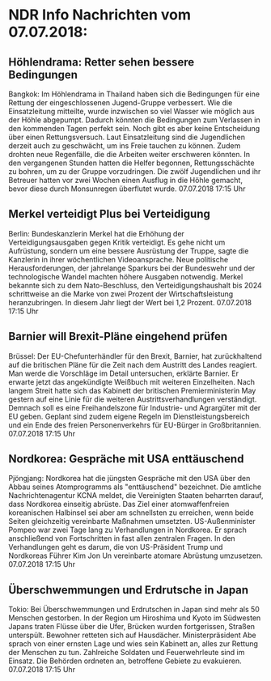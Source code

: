 # NDR Info Nachrichten vom 07.07.2018:


## Höhlendrama: Retter sehen bessere Bedingungen
Bangkok:	Im Höhlendrama in Thailand haben sich die Bedingungen für eine Rettung der eingeschlossenen Jugend-Gruppe verbessert. Wie die Einsatzleitung mitteilte, wurde inzwischen so viel Wasser wie möglich aus der Höhle abgepumpt. Dadurch könnten die Bedingungen zum Verlassen in den kommenden Tagen perfekt sein. Noch gibt es aber keine Entscheidung über einen Rettungsversuch. Laut Einsatzleitung sind die Jugendlichen derzeit auch zu geschwächt, um ins Freie tauchen zu können. Zudem drohten neue Regenfälle, die die Arbeiten weiter erschweren könnten. In den vergangenen Stunden hatten die Helfer begonnen, Rettungsschächte zu bohren, um zu der Gruppe vorzudringen. Die zwölf Jugendlichen und ihr Betreuer hatten vor zwei Wochen einen Ausflug in die Höhle gemacht, bevor diese durch Monsunregen überflutet wurde. 07.07.2018 17:15 Uhr 

## Merkel verteidigt Plus bei Verteidigung
Berlin:	Bundeskanzlerin Merkel hat die Erhöhung der Verteidigungsausgaben gegen Kritik verteidigt. Es gehe nicht um Aufrüstung, sondern um eine bessere Ausrüstung der Truppe, sagte die Kanzlerin in ihrer wöchentlichen Videoansprache. Neue politische Herausforderungen, der jahrelange Sparkurs bei der Bundeswehr und der technologische Wandel machten höhere Ausgaben notwendig. Merkel bekannte sich zu dem Nato-Beschluss, den Verteidigungshaushalt bis 2024 schrittweise an die Marke von zwei Prozent der Wirtschaftsleistung heranzubringen. In diesem Jahr liegt der Wert bei 1,2 Prozent. 07.07.2018 17:15 Uhr 

## Barnier will Brexit-Pläne eingehend prüfen
Brüssel:   Der EU-Chefunterhändler für den Brexit, Barnier, hat zurückhaltend auf die britischen Pläne für die Zeit nach dem Austritt des Landes reagiert. Man werde die Vorschläge im Detail untersuchen, erklärte Barnier. Er erwarte jetzt das angekündigte Weißbuch mit weiteren Einzelheiten. Nach langem Streit hatte sich das Kabinett der britischen Premierministerin May gestern auf eine Linie für die weiteren Austrittsverhandlungen verständigt. Demnach soll es eine Freihandelszone für Industrie- und Agrargüter mit der EU geben. Geplant sind zudem eigene Regeln im Dienstleistungsbereich und ein Ende des freien Personenverkehrs für EU-Bürger in Großbritannien. 07.07.2018 17:15 Uhr 

## Nordkorea: Gespräche mit USA enttäuschend
Pjöngjang:	Nordkorea hat die jüngsten Gespräche mit den USA über den Abbau seines Atomprogramms als "enttäuschend" bezeichnet. Die amtliche Nachrichtenagentur KCNA meldet, die Vereinigten Staaten beharrten darauf, dass Nordkorea einseitig abrüste. Das Ziel einer atomwaffenfreien koreanischen Halbinsel sei aber am schnellsten zu erreichen, wenn beide Seiten gleichzeitig vereinbarte Maßnahmen umsetzten. US-Außenminister Pompeo war zwei Tage lang zu Verhandlungen in Nordkorea. Er sprach anschließend von Fortschritten in fast allen zentralen Fragen. In den Verhandlungen geht es darum, die von US-Präsident Trump und Nordkoreas Führer Kim Jon Un vereinbarte atomare Abrüstung umzusetzen. 07.07.2018 17:15 Uhr 

## Überschwemmungen und Erdrutsche in Japan
Tokio: Bei Überschwemmungen und Erdrutschen in Japan sind mehr als 50 Menschen gestorben. In der Region um Hiroshima und Kyoto im Südwesten Japans traten Flüsse über die Ufer, Brücken wurden fortgerissen, Straßen unterspült. Bewohner retteten sich auf Hausdächer. Ministerpräsident Abe sprach von einer ernsten Lage und wies sein Kabinett an, alles zur Rettung der Menschen zu tun. Zahlreiche Soldaten und Feuerwehrleute sind im Einsatz. Die Behörden ordneten an, betroffene Gebiete zu evakuieren. 07.07.2018 17:15 Uhr 
